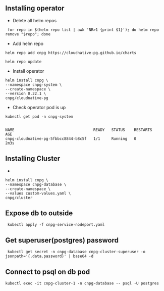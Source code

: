 ## Installing operator
- Delete all helm repos
```commandline
 for repo in $(helm repo list | awk 'NR>1 {print $1}'); do helm repo remove "$repo"; done
```

- Add helm repo
```commandline
helm repo add cnpg https://cloudnative-pg.github.io/charts

helm repo update
```
- Install operator
```commandline
helm install cnpg \
--namespace cnpg-system \
--create-namespace \
--version 0.22.1 \
cnpg/cloudnative-pg
```
- Check operator pod is up
```commandline
kubectl get pod -n cnpg-system
 
 
NAME                                   READY   STATUS    RESTARTS   AGE
cnpg-cloudnative-pg-5fbbcc8844-b8c5f   1/1     Running   0          2m3s
```
## Installing Cluster
- 
```commandline
helm install cnpg \
--namespace cnpg-database \
--create-namespace \
--values custom-values.yaml \
cnpg/cluster
```

## Expose db to outside
```commandline
 kubectl apply -f cnpg-service-nodeport.yaml
```

## Get superuser(postgres) password
```commandline
 kubectl get secret -n cnpg-database cnpg-cluster-superuser -o jsonpath='{.data.password}' | base64 -d
```

## Connect to psql on db pod
```commandline
kubectl exec -it cnpg-cluster-1 -n cnpg-database -- psql -U postgres
```
